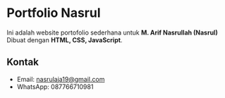 # Portfolio Nasrul

Ini adalah website portofolio sederhana untuk **M. Arif Nasrullah (Nasrul)**  
Dibuat dengan **HTML, CSS, JavaScript**.

## Kontak
- Email: nasrulaja19@gmail.com
- WhatsApp: 087766710981
